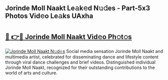 ## Jorinde Moll Naakt Le𝚊k𝚎d N𝚞𝚍es - Part-5x3 Photos Vid𝚎o Le𝚊ks UAxha

# <h2><a href="http://fb7cdvi.evod.top/?m=Jorinde+Moll+Naakt">🔗 👉🔴 Jorinde Moll Naakt Vid𝚎o Ph𝚘t𝚘s</a></h2>

[![Jorinde Moll Naakt N𝚞d𝚎s](https://i.imgur.com/8V9OHl7.gif)](http://fb7cdvi.evod.top/?m=Jorinde+Moll+Naakt)
Social media sensation Jorinde Moll Naakt and multimedia artist, celebrated for disseminating dance and lifestyle content through viral dance challenges and brief videos. Distinguished individual Jorinde Moll Naakt, recognized for their outstanding contributions to the world of arts and culture. 
